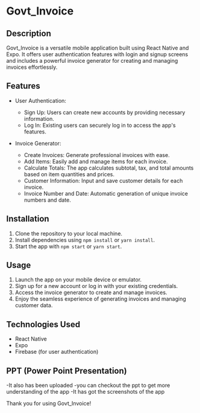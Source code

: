 # Govt_Invoice

## Description
Govt_Invoice is a versatile mobile application built using React Native and Expo. It offers user authentication features with login and signup screens and includes a powerful invoice generator for creating and managing invoices effortlessly.

## Features
- User Authentication:
  - Sign Up: Users can create new accounts by providing necessary information.
  - Log In: Existing users can securely log in to access the app's features.

- Invoice Generator:
  - Create Invoices: Generate professional invoices with ease.
  - Add Items: Easily add and manage items for each invoice.
  - Calculate Totals: The app calculates subtotal, tax, and total amounts based on item quantities and prices.
  - Customer Information: Input and save customer details for each invoice.
  - Invoice Number and Date: Automatic generation of unique invoice numbers and date.


## Installation
1. Clone the repository to your local machine.
2. Install dependencies using `npm install` or `yarn install`.
3. Start the app with `npm start` or `yarn start`.

## Usage
1. Launch the app on your mobile device or emulator.
2. Sign up for a new account or log in with your existing credentials.
3. Access the invoice generator to create and manage invoices.
4. Enjoy the seamless experience of generating invoices and managing customer data.

## Technologies Used
- React Native
- Expo
- Firebase (for user authentication)

## PPT (Power Point Presentation)
-It also has been uploaded
-you can checkout the ppt to get more understanding of the app
-It has got the screenshots of the app



Thank you for using Govt_Invoice!
